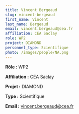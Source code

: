 ```yaml
---
title: Vincent Bergeaud
slug: vincent-bergeaud
first_name: Vincent
last_name: Bergeaud
email: vincent.bergeaud@cea.fr
affiliation: CEA Saclay
role: WP2
project: DIAMOND
personnel_type: Scientifique
photo: /images/people/NA.png
---
```


**Rôle :** WP2

**Affiliation :** CEA Saclay

**Projet :** DIAMOND

**Type :** Scientifique

**Email :** [vincent.bergeaud@cea.fr](mailto:vincent.bergeaud@cea.fr)
